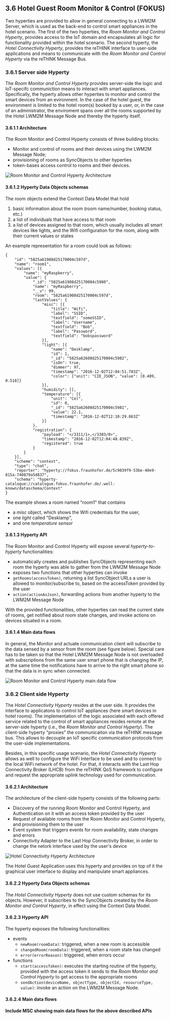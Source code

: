 
## 3.6	Hotel Guest Room Monitor & Control (FOKUS)

Two hyperties are provided to allow in general connecting to a LWM2M Server, which is used as the back-end to control smart appliances in the hotel scenario. The first of the two hyperties, the *Room Monitor and Control Hyperty*, provides access to the IoT domain and encapsulates all logic for functionality provided within the hotel scenario.  The second hyperty, the *Hotel Connectivity Hyperty*, provides the reTHINK interface to user-side applications and means to communicate with the *Room Monitor and Control Hyperty* via the reThINK Message Bus.

### 3.6.1 Server side Hyperty

The *Room Monitor and Control Hyperty* provides server-side the logic and IoT-specifc communiction means to interact with smart appliances. Specifically, the hyperty allows other hyperties to monitor and control the smart devices from an evironment. In the case of the hotel guest, the environment is limited to the hotel room(s) booked by a user, or, in the case of an administrator, the enviroment spans over all the rooms supported by the Hotel LWM2M Message Node and thereby the hyperty itself.

#### 3.6.1.1 Architecture

The Room Monitor and Control Hyperty consists of three building blocks:

* Monitor and control of rooms and their devices using the LWM2M Message Node;
* provisioning of rooms as SyncObjects to other hyperties
* token-bases access control to rooms and their devices.

![Room Monitor and Control Hyperty Architecture](Room-Monitor-and-Control-Hyperty-Architecture.png)

#### 3.6.1.2	Hyperty Data Objects schemas

The room objects extend the Context Data Model that hold

1. basic information about the room (room name/number, booking status, etc.)
2. a list of individuals that have access to that room
3. a list of devices assigned to that room, which usually includes all smart devices like lights, and the Wifi configuration for the room, along with their current values or states 

An example representation for a room could look as follows:
```
{
    "id": "5825a61908d25170004c597d",
    "name": "room1",
    "values": [{
        "name": "myRaspberry",
        "value": {
            "_id": "5825a61908d25170004c5980",
            "name": "myRaspberry",
            "__v": 99,
            "room": "5825a61908d25170004c597d",
            "lastValues": {
                "misc": [{
                    "title": "Wifi",
                    "label": "SSID",
                    "textfield": "someSSID",
                    "label": "Username",
                    "textfield": "Bob",
                    "label": "Password",
                    "textfield": "bobspassword"
                }],
                "light": [{
                    "name": "Desklamp",
                    "id": 1,
                    "_id": "5825a62608d25170004c5982",
                    "isOn": true,
                    "dimmer": 97,
                    "timestamp": "2016-12-02T12:04:51.783Z",
                    "color": {"unit": "CIE_JSON", "value": [0.409, 0.518]}
                }],
                "humidity": [],
                "temperature": [{
                    "unit": "Cel",
                    "id": 0,
                    "_id": "5825a62608d25170004c5981",
                    "value": 22.1,
                    "timestamp": "2016-12-02T12:10:29.863Z"
                }]
            },
            "registration": {
                "payload": "</3311/1>,</3303/0>",
                "timestamp": "2016-12-02T12:04:48.839Z",
                "registered": true
            }
        }
    }],
    "scheme": "context",
    "type": "chat",
    "reporter": "hyperty://fokus.fraunhofer.de/5c9039f9-53be-40e9-815a-740879a5d837",
    "schema": "hyperty-catalogue://catalogue.fokus.fraunhofer.de/.well-known/dataschema/Context"
}
```
The example shows a room named "room1" that contains

* a _misc_ object, which shows the Wifi credentials for the user,
* one _light_ called "Desklamp",
* and one _temperature sensor_

#### 3.6.1.3	Hyperty API

The Room Monitor and Control Hyperty will expose several _hyperty-to-hyperty_ functionalities:

* automatically creates and publishes SyncObjects representing each room the hyperty was able to gather from the LWM2M Message Node
* exposes two functions that other hyperties can invoke
 * `getRooms(accessToken)`, returning a list SyncObject URLs a user is allowed to monitor/subscribe to, based on the accessToken provided by the user
 * `action(actionAsJson)`, forwarding actions from another hyperty to the LWM2M Message Node
  
With the provided functionalities, other hyperties can read the current state of rooms, get notified about room state changes, and invoke actions on devices situated in a room.

#### 3.6.1.4	Main data flows

In general, the Monitor and actuate communication client will subscribe to the data sensed by a sensor from the room (see figure below). Special care has to be taken so that the Hotel LWM2M Message Node is not overloaded with subscriptions from the same user smart phone that is changing the IP, at the same time the notifications have to arrive to the right smart phone so that the data is in sync when connected.

![Room Monitor and Control Hyperty main data flow](room-monitor-and-control-hyperty-data-flow.png)


### 3.6.2 Client side Hyperty

The *Hotel Connectivity Hyperty* resides at the user side. It provides the interface to applicatons to control IoT appliances (here smart devices in hotel rooms). The implementation of the logic associated with each offered service related to the control of smart appliances resides remote at the server-side hyperty (i.e., the *Room Monitor and Control Hyperty*). The client-side hyperty "proxies" the communicaiton via the reTHINK message bus. This allows to decouple an IoT specific communication protocols from the user-side implementations.

Besides, in this specific usage scenario, the *Hotel Connectivity Hyperty* allows as well to configure the WiFi Interface to be used and to connect to the local WiFi network of the hotel. For that, it interacts with the Last Hop Connectivity Broker (LHCB) from the reTHINK QoS framework to configure and request the appropriate uplink technology used for communication.

#### 3.6.2.1 Architecture

The architecture of the client-side hyperty consists of the following parts:

* Discovery of the running Room Monitor and Control Hyperty, and Authentication on it with an access token provided by the user
* Request of available rooms from the Room Monitor and Control Hyperty, and provisioning them to the user
* Event system that triggers events for room availability, state changes and errors
* Connectivity Adapter to the Last Hop Connectivity Broker, in order to change the netork interface used by the user's device

![Hotel Connectivity Hyperty Architecture](./Hotel-Connectivity-Hyperty-Architecture.png)

The Hotel Guest Application uses this hyperty and provides on top of it the graphical user interface to display and manipulate smart appliances.

#### 3.6.2.2	Hyperty Data Objects schemas

The *Hotel Connectivity Hyperty* does not use custom schemas for its objects. However, it subscribes to the SyncObjects created by the *Room Monitor and Control Hyperty*, in effect using the Context Data Model.

#### 3.6.2.3	Hyperty API

The hyperty exposes the following functionalities:

* events
  * `newRoom(roomData)`: triggered, when a new room is accessible
  * `changedRoom(roomData)`: triggered, when a room state has changed
  * `error(errorReason)`: triggered, when errors occur
* functions
  * `start(accessToken)`: executes the starting routine of the hyperty, provided with the access token it sends to the *Room Monitor and Control Hyperty* to get access to the appropriate rooms
  * `sendAction(deviceName, objectType, objectId, resourceType, value)`: invoke an action on the LWM2M Message Node.

#### 3.6.2.4	Main data flows

**Include MSC showing main data flows for the above described APIs**




